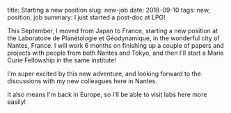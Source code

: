 title: Starting a new position
slug: new-job
date: 2018-09-10
tags: new, position, job
summary: I just started a post-doc at LPG!

This September, I moved from Japan to France, starting a new position at the Laboratoire de Planétologie et Géodynamique, in the wonderful city of Nantes, France. I will work 6 months on finishing up a couple of papers and projects with people from both Nantes and Tokyo, and then I'll start a Marie Curie Fellowship in the same institute!

I'm super excited by this new adventure, and looking forward to the discussions with my new colleagues here in Nantes.

It also means I'm back in Europe, so I'll be able to visit labs here more easily!